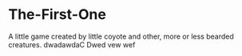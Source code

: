 The-First-One
=============

A little game created by little coyote and other, more or less bearded creatures.
dwadawdaC Dwed vew wef
